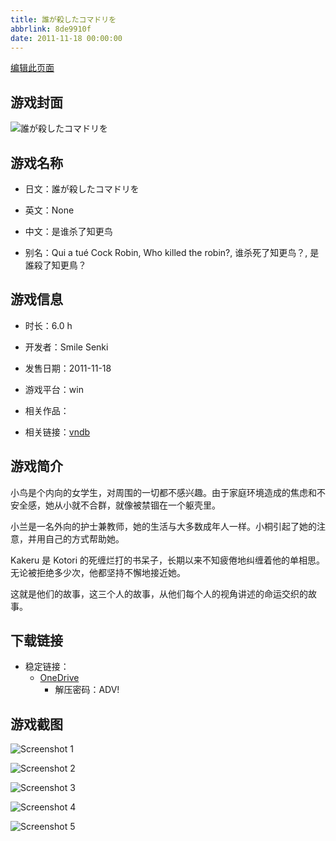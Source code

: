 ```yaml
---
title: 誰が殺したコマドリを
abbrlink: 8de9910f
date: 2011-11-18 00:00:00
---
```

[编辑此页面](https://github.com/ACG-3/ADV3-source/blob/main/source/_posts/games/%E8%AA%B0%E3%81%8C%E6%AE%BA%E3%81%97%E3%81%9F%E3%82%B3%E3%83%9E%E3%83%89%E3%83%AA%E3%82%92.md)

## 游戏封面

![誰が殺したコマドリを](https://pan.timero.xyz/onedrive/img_lib_001/%E8%AA%B0%E3%81%8C%E6%AE%BA%E3%81%97%E3%81%9F%E3%82%B3%E3%83%9E%E3%83%89%E3%83%AA%E3%82%92_cover.avif)


## 游戏名称

- 日文：誰が殺したコマドリを
- 英文：None
- 中文：是谁杀了知更鸟

- 别名：Qui a tué Cock Robin, Who killed the robin?, 谁杀死了知更鸟？, 是誰殺了知更鳥？


## 游戏信息

- 时长：6.0 h
- 开发者：Smile Senki
- 发售日期：2011-11-18
- 游戏平台：win
- 相关作品：

- 相关链接：[vndb](https://vndb.org/v8436)


## 游戏简介

小鸟是个内向的女学生，对周围的一切都不感兴趣。由于家庭环境造成的焦虑和不安全感，她从小就不合群，就像被禁锢在一个躯壳里。

小兰是一名外向的护士兼教师，她的生活与大多数成年人一样。小桐引起了她的注意，并用自己的方式帮助她。

Kakeru 是 Kotori 的死缠烂打的书呆子，长期以来不知疲倦地纠缠着他的单相思。无论被拒绝多少次，他都坚持不懈地接近她。

这就是他们的故事，这三个人的故事，从他们每个人的视角讲述的命运交织的故事。


## 下载链接

- 稳定链接：
    - [OneDrive](https://pan.timero.xyz/onedrive/adv_lib_001/%E8%AA%B0%E3%81%8C%E6%AE%BA%E3%81%97%E3%81%9F%E3%82%B3%E3%83%9E%E3%83%89%E3%83%AA%E3%82%92)
        - 解压密码：ADV!



## 游戏截图


![Screenshot 1](https://pan.timero.xyz/onedrive/img_lib_001/%E8%AA%B0%E3%81%8C%E6%AE%BA%E3%81%97%E3%81%9F%E3%82%B3%E3%83%9E%E3%83%89%E3%83%AA%E3%82%92_Screenshot_1.avif)

![Screenshot 2](https://pan.timero.xyz/onedrive/img_lib_001/%E8%AA%B0%E3%81%8C%E6%AE%BA%E3%81%97%E3%81%9F%E3%82%B3%E3%83%9E%E3%83%89%E3%83%AA%E3%82%92_Screenshot_2.avif)

![Screenshot 3](https://pan.timero.xyz/onedrive/img_lib_001/%E8%AA%B0%E3%81%8C%E6%AE%BA%E3%81%97%E3%81%9F%E3%82%B3%E3%83%9E%E3%83%89%E3%83%AA%E3%82%92_Screenshot_3.avif)

![Screenshot 4](https://pan.timero.xyz/onedrive/img_lib_001/%E8%AA%B0%E3%81%8C%E6%AE%BA%E3%81%97%E3%81%9F%E3%82%B3%E3%83%9E%E3%83%89%E3%83%AA%E3%82%92_Screenshot_4.avif)

![Screenshot 5](https://pan.timero.xyz/onedrive/img_lib_001/%E8%AA%B0%E3%81%8C%E6%AE%BA%E3%81%97%E3%81%9F%E3%82%B3%E3%83%9E%E3%83%89%E3%83%AA%E3%82%92_Screenshot_5.avif)

